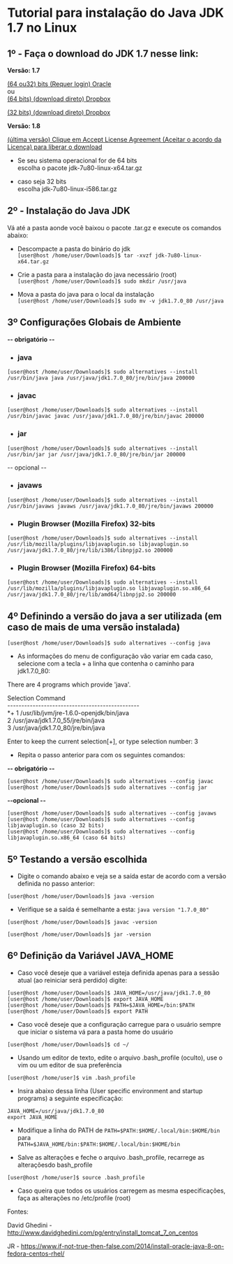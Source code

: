 # Tutorial para instalação do Java JDK 1.7 no Linux

## 1º - Faça o download do JDK 1.7 nesse link:

**Versão: 1.7**

[(64 ou32) bits (Requer login) Oracle](http://www.oracle.com/technetwork/java/javase/downloads/java-archive-downloads-javase7-521261.html#jdk-7u80-oth-JPR) <br>
ou <br>
[(64 bits) (download direto) Dropbox](https://www.dropbox.com/s/2cs9k4cfhag5gm0/jdk-7u80-linux-x64.tar.gz?dl=0)  <br>

[(32 bits) (download direto) Dropbox](https://www.dropbox.com/s/qryvdq8uwfh8idq/jdk-7u80-linux-i586.tar.gz?dl=0) <br>

**Versão: 1.8**

[(última versão) Clique em Accept License Agreement (Aceitar o acordo da Licença) para liberar o download](http://www.oracle.com/technetwork/java/javase/downloads/jdk8-downloads-2133151.html)<br>
  
* Se seu sistema operacional for de 64 bits<br>
escolha o pacote jdk-7u80-linux-x64.tar.gz<br>

* caso seja 32 bits <br>
escolha jdk-7u80-linux-i586.tar.gz<br>

## 2º - Instalação do Java JDK

Vá até a pasta aonde você baixou o pacote .tar.gz e execute os comandos abaixo:

* Descompacte a pasta do binário do jdk<br>
```[user@host /home/user/Downloads]$ tar -xvzf jdk-7u80-linux-x64.tar.gz```

* Crie a pasta para a instalação do java necessário (root)<br>
```[user@host /home/user/Downloads]$ sudo mkdir /usr/java```

* Mova a pasta do java para o local da instalação<br>
```[user@host /home/user/Downloads]$ sudo mv -v jdk1.7.0_80 /usr/java```

## 3º Configurações Globais de Ambiente

**-- obrigatório --**

* ### java
```[user@host /home/user/Downloads]$ sudo alternatives --install /usr/bin/java java /usr/java/jdk1.7.0_80/jre/bin/java 200000```


* ### javac
```[user@host /home/user/Downloads]$ sudo alternatives --install /usr/bin/javac javac /usr/java/jdk1.7.0_80/jre/bin/javac 200000```


* ### jar
```[user@host /home/user/Downloads]$ sudo alternatives --install /usr/bin/jar jar /usr/java/jdk1.7.0_80/jre/bin/jar 200000```

-- opcional --

* ### javaws
```[user@host /home/user/Downloads]$ sudo alternatives --install /usr/bin/javaws javaws /usr/java/jdk1.7.0_80/jre/bin/javaws 200000```

* ### Plugin Browser (Mozilla Firefox) 32-bits
```[user@host /home/user/Downloads]$ sudo alternatives --install /usr/lib/mozilla/plugins/libjavaplugin.so libjavaplugin.so /usr/java/jdk1.7.0_80/jre/lib/i386/libnpjp2.so 200000```

* ### Plugin Browser (Mozilla Firefox) 64-bits
```[user@host /home/user/Downloads]$ sudo alternatives --install /usr/lib/mozilla/plugins/libjavaplugin.so libjavaplugin.so.x86_64 /usr/java/jdk1.7.0_80/jre/lib/amd64/libnpjp2.so 200000```


## 4º Definindo a versão do java a ser utilizada (em caso de mais de uma versão instalada)

```[user@host /home/user/Downloads]$ sudo alternatives --config java```

* As informações do menu de configuração vão variar em cada caso, selecione com a tecla + a linha que contenha o caminho para jdk1.7.0_80:

There are 4 programs which provide 'java'.<br>

  Selection    Command<br>
-----------------------------------------------<br>
\*+ 1         /usr/lib/jvm/jre-1.6.0-openjdk/bin/java<br>
    2         /usr/java/jdk1.7.0_55/jre/bin/java<br>
    3         /usr/java/jdk1.7.0_80/jre/bin/java<br>

Enter to keep the current selection[+], or type selection number: 3<br>

* Repita o passo anterior para com os seguintes comandos:

**-- obrigatório --**

```[user@host /home/user/Downloads]$ sudo alternatives --config javac```<br>
```[user@host /home/user/Downloads]$ sudo alternatives --config jar```<br>

**--opcional --**

```[user@host /home/user/Downloads]$ sudo alternatives --config javaws```<br>
```[user@host /home/user/Downloads]$ sudo alternatives --config libjavaplugin.so (caso 32 bits)```<br>
```[user@host /home/user/Downloads]$ sudo alternatives --config libjavaplugin.so.x86_64 (caso 64 bits)```<br>

## 5º Testando a versão escolhida

* Digite o comando abaixo e veja se a saída estar de acordo com a versão definida no passo anterior:<br>

```[user@host /home/user/Downloads]$ java -version```

* Verifique se a saída é semelhante a esta:
```java version "1.7.0_80"```<br>

```[user@host /home/user/Downloads]$ javac -version```<br>

```[user@host /home/user/Downloads]$ jar -version```<br>

## 6º Definição da Variável JAVA_HOME 

* Caso você deseje que a variável esteja definida apenas para a sessão atual (ao reiniciar será perdido) digite:

```[user@host /home/user/Downloads]$ JAVA_HOME=/usr/java/jdk1.7.0_80```<br>
```[user@host /home/user/Downloads]$ export JAVA_HOME```<br>
```[user@host /home/user/Downloads]$ PATH=$JAVA_HOME=/bin:$PATH```<br>
```[user@host /home/user/Downloads]$ export PATH```<br>

* Caso você deseje que a configuração carregue para o usuário sempre que iniciar o sistema vá para a pasta home do usuário

```[user@host /home/user/Downloads]$ cd ~/```

* Usando um editor de texto, edite o arquivo .bash_profile (oculto), use o vim ou um editor de sua preferência 

```[user@host /home/user]$ vim .bash_profile```

* Insira abaixo dessa linha (User specific environment and startup programs) a seguinte especificação:

```JAVA_HOME=/usr/java/jdk1.7.0_80```<br>
```export JAVA_HOME```<br>

* Modifique a linha do PATH de 
```PATH=$PATH:$HOME/.local/bin:$HOME/bin```<br>
para <br>
```PATH=$JAVA_HOME/bin:$PATH:$HOME/.local/bin:$HOME/bin```<br>

* Salve as alterações e feche o arquivo .bash_profile, recarrege as alteraçõesdo bash_profile

```[user@host /home/user]$ source .bash_profile```<br>

* Caso queira que todos os usuários carregem as mesma especificações, faça as alterações no /etc/profile (root)

Fontes:<br>

David Ghedini - http://www.davidghedini.com/pg/entry/install_tomcat_7_on_centos<br>

JR - https://www.if-not-true-then-false.com/2014/install-oracle-java-8-on-fedora-centos-rhel/<br>
